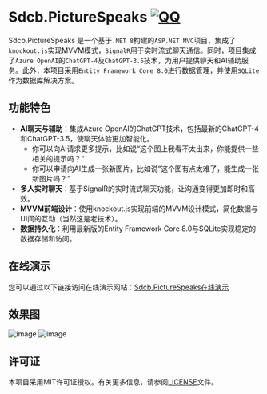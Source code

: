 # Sdcb.PictureSpeaks [![QQ](https://img.shields.io/badge/QQ_Group-495782587-52B6EF?style=social&logo=tencent-qq&logoColor=000&logoWidth=20)](http://qm.qq.com/cgi-bin/qm/qr?_wv=1027&k=mma4msRKd372Z6dWpmBp4JZ9RL4Jrf8X&authKey=gccTx0h0RaH5b8B8jtuPJocU7MgFRUznqbV%2FLgsKdsK8RqZE%2BOhnETQ7nYVTp1W0&noverify=0&group_code=495782587)

Sdcb.PictureSpeaks 是一个基于`.NET 8`构建的`ASP.NET MVC`项目，集成了`knockout.js`实现MVVM模式，`SignalR`用于实时流式聊天通信。同时，项目集成了`Azure OpenAI`的`ChatGPT-4`及`ChatGPT-3.5`技术，为用户提供聊天和AI辅助服务。此外，本项目采用`Entity Framework Core 8.0`进行数据管理，并使用`SQLite`作为数据库解决方案。

## 功能特色

- **AI聊天与辅助**：集成Azure OpenAI的ChatGPT技术，包括最新的ChatGPT-4和ChatGPT-3.5，使聊天体验更加智能化。
  * 你可以向AI请求更多提示，比如说“这个图上我看不太出来，你能提供一些相关的提示吗？“
  * 你可以申请向AI生成一张新图片，比如说“这个图有点太难了，能生成一张新图片吗？”
- **多人实时聊天**：基于SignalR的实时流式聊天功能，让沟通变得更加即时和高效。
- **MVVM前端设计**：使用knockout.js实现前端的MVVM设计模式，简化数据与UI间的互动（当然这是老技术）。
- **数据持久化**：利用最新版的Entity Framework Core 8.0与SQLite实现稳定的数据存储和访问。

## 在线演示

您可以通过以下链接访问在线演示网站：[Sdcb.PictureSpeaks在线演示](https://ps.starworks.cc:88)

## 效果图

![image](https://github.com/sdcb/Sdcb.PictureSpeaks/assets/1317141/50a672c8-0511-442c-acc7-1e1db557c347)
![image](https://github.com/sdcb/Sdcb.PictureSpeaks/assets/1317141/e9b625db-a0e9-40c0-8be8-39fbcee79fd8)

## 许可证

本项目采用MIT许可证授权。有关更多信息，请参阅[LICENSE](./LICENSE)文件。
